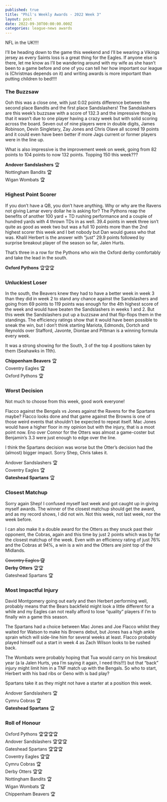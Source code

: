 ```yaml
---
published: true
title: "Phil's Weekly Awards - 2022 Week 3"
layout: post
date: 2022-09-30T00:00:00.000Z
categories: league-news awards
---
```


NFL in the UK!!!!

I’ll be heading down to the game this weekend and I’ll be wearing a Vikings jersey as every Saints loss is a great thing for the Eagles. If anyone else is there, let me know as I’ll be wandering around with my wife as she hasn’t been to a game before and one of you can tell her how important our league is (Christmas depends on it) and writing awards is more important than putting children to bed!!!!

### The Buzzsaw

Ooh this was a close one, with just 0.02 points difference between the second place Bandits and the first place Sandslashers! The Sandslashers are this week’s buzzsaw with a score of 132.3 and the impressive thing is that it wasn’t due to one player having a crazy week but with solid scoring across the board. Seven out of nine players were in double digits, James Robinson, Devin Singletary, Zay Jones and Chris Olave all scored 19 points and it could even have been better if more Jags current or former players were in the line up.

What is also impressive is the improvement week on week, going from 82 points to 104 points to now 132 points. Topping 150 this week???

**Andover Sandslashers** 🏆  
Nottingham Bandits 🏆  
Wigan Wombats 🏆  

### Highest Point Scorer

If you don’t have a QB, you don’t have anything. Why or why are the Ravens not giving Lamar every dollar he is asking for? The Pythons reap the benefits of another 100 yard + TD rushing performance and a couple of hundred yards with 4 thrown TDs in as well. 39.4 points in week three isn’t quite as good as week two but was a full 10 points more than the 2nd highest scorer this week and I bet nobody but Dan would guess who that was. Khalil Herbert is the answer with “just” 29.9 points followed by surprise breakout player of the season so far, Jalen Hurts.

That’s three in a row for the Pythons who win the Oxford derby comfortably and take the lead in the south.

**Oxford Pythons** 🏆🏆🏆

### Unluckiest Loser

In the south, the Beavers knew they had to have a better week in week 3 than they did in week 2 to stand any chance against the Sandslashers and going from 69 points to 119 points was enough for the 4th highest score of the week and would have beaten the Sandslashers in weeks 1 and 2. But this week the Sandslashers put up a buzzsaw and that flip-flops them in the standings. The efficiency ratings show that it would have been possible to sneak the win, but I don’t think starting Mariota, Edmonds, Dortch and Reynolds over Stafford, Javonte, Diontae and Pittman is a winning formula every week.

It was a strong showing for the South, 3 of the top 4 positions taken by them (Seahawks in 11th).

**Chippenham Beavers** 🏆  
Coventry Eagles 🏆  
Oxford Pythons 🏆

### Worst Decision

Not much to choose from this week, good work everyone!

Flacco against the Bengals vs Jones against the Ravens for the Spartans maybe? Flacco looks done and that game against the Browns is one of those weird events that shouldn’t be expected to repeat itself. Mac Jones would have a higher floor in my opinion but with the injury, that is a moot point now.
Eno over Connor for the Otters was almost a game-coster but Benjamin’s 3.3 were just enough to edge over the line.

I think the Spartans decision was worse but the Otter’s decision had the (almost) bigger impact. Sorry Shep, Chris takes it.

Andover Sandslashers 🏆  
Coventry Eagles 🏆  
**Gateshead Spartans** 🏆  

### Closest Matchup

Sorry again Shep! I confused myself last week and got caught up in giving myself awards. The winner of the closest matchup should get the award, and as my record shows, I did not win. Not this week, not last week, nor the week before.

I can also make it a double award for the Otters as they  snuck past their opponent, the Cobras, again and this time by just 2 points which was by far the closest matchup of the week. Even with an efficiency rating of just 76% and the Cobras at 94%, a win is a win and the Otters are joint top of the Midlands.

~~Coventry Eagles 🏆~~  
**Derby Otters** 🏆🏆  
Gateshead Spartans 🏆  

### Most Impactful Injury

David Montgomery going out early and then Herbert performing well, probably means that the Bears backfield might look a little different for a while and my Eagles can not really afford to lose “quality” players if I’m to finally win a game this season.

The Spartans had a choice between Mac Jones and Joe Flacco whilst they waited for Watson to make his Browns debut, but Jones has a high ankle sprain which will side-line him for several weeks at least. Flacco probably played himself out a start in week 4 as Zach Wilson looks to be rushed back.

The Wombats were probably hoping that Tua would carry on his breakout year (a la Jalen Hurts, yea I’m saying it again, I need this!!!) but that “back” injury might limit him in a TNF match up with the Bengals. So who to start, Herbert with his bad ribs or Geno with is bad play?

Spartans take it as they might not have a starter at a position this week.

Andover Sandslashers 🏆  
Cymru Cobras 🏆  
**Gateshead Spartans** 🏆

### Roll of Honour

Oxford Pythons 🏆🏆🏆🏆  
Andover Sandslashers 🏆🏆🏆  
Gateshead Spartans 🏆🏆🏆  
Coventry Eagles 🏆🏆  
Cymru Cobras 🏆  
Derby Otters 🏆🏆  
Nottingham Bandits 🏆  
Wigan Wombats 🏆  
Chippenham Beavers 🏆  